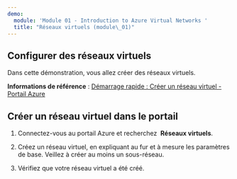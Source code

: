 ```yaml
---
demo:
  module: 'Module 01 - Introduction to Azure Virtual Networks '
  title: "Réseaux virtuels (module\_01)"
---
```

## Configurer des réseaux virtuels

Dans cette démonstration, vous allez créer des réseaux virtuels.

**Informations de référence** : [Démarrage rapide : Créer un réseau virtuel - Portail Azure](https://docs.microsoft.com/azure/virtual-network/quick-create-portal)

## Créer un réseau virtuel dans le portail

1.  Connectez-vous au portail Azure et recherchez  **Réseaux virtuels**.

1.  Créez un réseau virtuel, en expliquant au fur et à mesure les paramètres de base. Veillez à créer au moins un sous-réseau. 

1.  Vérifiez que votre réseau virtuel a été créé.
